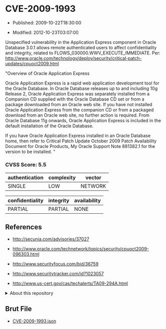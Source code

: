# CVE-2009-1993

- Published: 2009-10-22T18:30:00

- Modified: 2012-10-23T03:07:00

Unspecified vulnerability in the Application Express component in Oracle Database 3.0.1 allows remote authenticated users to affect confidentiality and integrity, related to FLOWS_030000.WWV_EXECUTE_IMMEDIATE. Per: http://www.oracle.com/technology/deploy/security/critical-patch-updates/cpuoct2009.html

"Overview of Oracle Application Express

Oracle Application Express is a rapid web application development tool for the Oracle Database. In Oracle Database releases up to and including 10g Release 2, Oracle Application Express was separately installed from a Companion CD supplied with the Oracle Database CD set or from a package downloaded from an Oracle web site. If you have not installed Oracle Application Express from the companion CD or from a packaged download from an Oracle web site, no further action is required. From Oracle Database 11g onwards, Oracle Application Express is included in the default installation of the Oracle Database.

If you have Oracle Application Express installed in an Oracle Database home, then refer to Critical Patch Update October 2009 Patch Availability Document for Oracle Products, My Oracle Support Note 881382.1 for the version to be installed. "

### CVSS Score: **5.5**

| authentication | complexity | vector |
| --- | --- | --- |
| SINGLE | LOW | NETWORK |

| confidentiality | integrity | availability |
| --- | --- | --- |
| PARTIAL | PARTIAL | NONE |

## References

* http://secunia.com/advisories/37027

* http://www.oracle.com/technetwork/topics/security/cpuoct2009-096303.html

* http://www.securityfocus.com/bid/36759

* http://www.securitytracker.com/id?1023057

* http://www.us-cert.gov/cas/techalerts/TA09-294A.html

<details>
<summary>About this repository</summary> 

  This repository is part of the project [Live Hack CVE](https://github.com/Live-Hack-CVE). Main website can be found [www.live-hack.org](https://www.live-hack.org) 
  
  Made by [Sn0wAlice](https://github.com/Sn0wAlice) for the people that care about security and need to have a feed of the latest CVEs. Hope you enjoy it, don't forget to star the repo and follow me on [Twitter](https://twitter.com/Sn0wAlice) and [Github](https://github.com/Sn0wAlice). And that is my [personnal website](https://www.alice-snow.me/)

  - [Home Page](https://github.com/Live-Hack-CVE)
  - [Framework](https://github.com/Live-Hack-CVE/cve-framework)
  - [CVE database](https://github.com/Live-Hack-CVE/full_database)
  - [Changelog](https://github.com/Live-Hack-CVE/Changelog)
</details>

## Brut File

* [CVE-2009-1993.json](https://raw.githubusercontent.com/Live-Hack-CVE/full_database/main/cves/2009/CVE-2009-1993.json)

